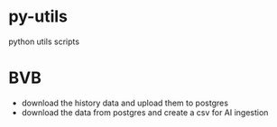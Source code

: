 # py-utils
python utils scripts
# BVB
* download the history data and upload them to postgres
* download the data from postgres and create a csv for AI ingestion
